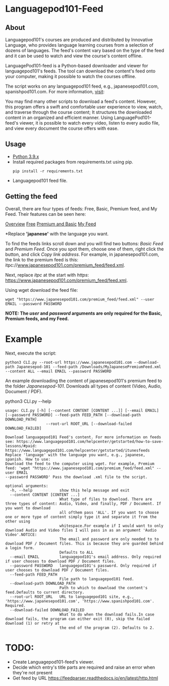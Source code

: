 # Languagepod101-Feed

## About

Languagepod101's courses are produced and distributed by Innovative Language, who provides language learning courses from a selection of dozens of languages.
The feed's content vary based on the type of the feed and it can be used to watch and view the course's content offline.

LanguagePod101-feed is a Python-based downloader and viewer for languagepod101's feeds. The tool can download the content's feed onto your computer, making it possible to watch the courses offline.

The script works on any languagepod101 feed, e.g., japanesepod101.com, spanishpod101.com. For more information, [visit](https://www.innovativelanguage.com/online-language-courses):

You may find many other scripts to download a feed's content. However, this program offers a swift and comfortable user experience to view, watch, and traverse through the course content; It structures the downloaded content in an organized and efficient manner. Using LanguagePod101-feed's viewer, it is possible to watch every video, listen to every audio file, and view every document the course offers with ease.

## Usage

* [Python 3.9.x](python.org)
* Install required packages from requirements.txt using pip.
  ```
  pip install -r requirements.txt
  ```
* Languagepod101 feed file.

## Getting the feed

Overall, there are four types of feeds: Free, Basic, Premium feed, and My Feed. Their features can be seen here:

[Overview](https://www.japanesepod101.com/helpcenter/getstarted/how-to-save-lessons/)
[Free](https://www.japanesepod101.com/helpcenter/getstarted/how-to-save-lessons/#free)
[Premium and Basic](https://www.japanesepod101.com/helpcenter/getstarted/itunesfeeds)
[My Feed](https://www.japanesepod101.com/learningcenter/account/myfeed)

*Replace **'japanese'** with the language you want.


To find the feeds links scroll down and you will find two buttons: *Basic Feed* and *Premium Feed*. Once you spot them, choose one of them, right click the button, and click *Copy link address*.
For example, in japanesepod101.com, the link to the premium feed is this: itpc://www.japanesepod101.com/premium_feed/feed.xml.

Next, replace *itpc* at the start with *https*: https://www.japanesepod101.com/premium_feed/feed.xml.

Using wget download the feed file:

```
wget "https://www.japanesepod101.com/premium_feed/feed.xml" --user EMAIL --password PASSWORD
```

**NOTE: The *user* and *password* arguments are only required for the Basic, Premium feeds, and my Feed.**

# Example

Next, execute the script:

```
python3 CLI.py --root-url https://www.japanesepod101.com --download-path Japanesepod-101 --feed-path /Downloads/MyJapanesePremiumFeed.xml --content ALL --email EMAIL --password PASSWORD
```

An example downloading the content of japanesepod101's premium feed to the folder *Japanesepod-101*. Downloads all types of content (Video, Audio, Document / PDF).


python3 CLI.py --help
```
usage: CLI.py [-h] [--content CONTENT [CONTENT ...]] [--email EMAIL] [--password PASSWORD] --feed-path FEED_PATH [--download-path DOWNLOAD_PATH]
                  --root-url ROOT_URL [--download-failed DOWNLOAD_FAILED]

Download languagepod101 Feed's content. For more information on feeds see: https://www.languagepod101.com/helpcenter/getstarted/how-to-save-lessons/#paid:
https://www.languagepod101.com/helpcenter/getstarted/itunesfeeds Replace 'language' with the language you want, e.g., japanese, spanish. How to use:
Download the feed to the computer using wget. For example, Premium feed: 'wget "https://www.japanesepod101.com/premium_feed/feed.xml" --user EMAIL
--password PASSWORD' Pass the download .xml file to the script.

optional arguments:
  -h, --help            show this help message and exit
  --content CONTENT [CONTENT ...]
                        What type of files to download. There are three types of content: Audio, Video, and finally, PDF / Document. If you want to download
                        all ofthem pass 'ALL'. If you want to choose one or more type of content simply type it and separate it from the other using
                        whitespace.For example if I would want to only download Audio and Video files I will pass in as an argument 'Audio Video'.NOTICE:
                        The email and password are only needed to to download PDF / Document files. This is because they are guarded behind a login form.
                        Defaults to ALL
  --email EMAIL         languagepod101's email address. Only required if user chooses to download PDF / Document files.
  --password PASSWORD   languagepod101's password. Only required if user chooses to download PDF / Document files.
  --feed-path FEED_PATH
                        File path to languagepod101 feed.
  --download-path DOWNLOAD_PATH
                        Path to which to download the content's feed.Defaults to current directory.
  --root-url ROOT_URL   URL to languagepod101 site, e.g., 'https://www.japanesepod101.com', 'https://www.spanishpod101.com'. Required.
  --download-failed DOWNLOAD_FAILED
                        What to do when the download fails.In case download fails, the program can either exit (0), skip the failed download (1) or retry at
                        the end of the program (2). Defaults to 2.
```

# TODO:
  - Create Languagepod101-feed's viewer.
  - Decide which entry's title parts are required and raise an error when they're not present
  - Get feed by URL https://feedparser.readthedocs.io/en/latest/http.html
